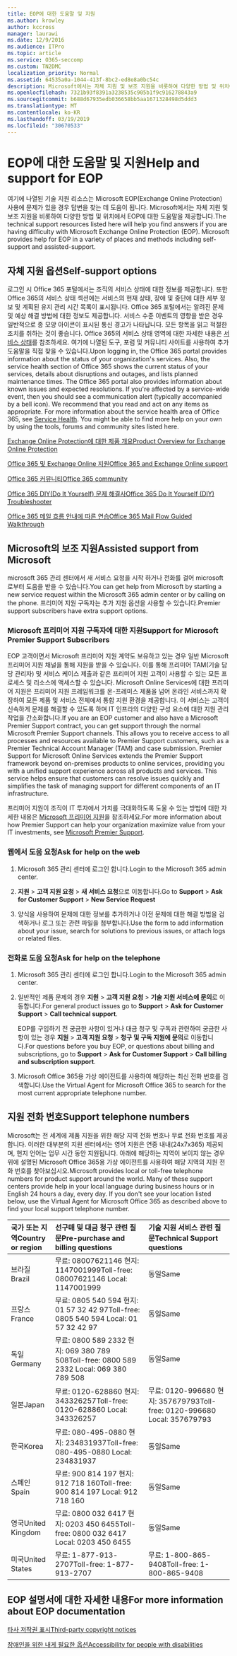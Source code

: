 ```yaml
---
title: EOP에 대한 도움말 및 지원
ms.author: krowley
author: kccross
manager: laurawi
ms.date: 12/9/2016
ms.audience: ITPro
ms.topic: article
ms.service: O365-seccomp
ms.custom: TN2DMC
localization_priority: Normal
ms.assetid: 64535a0a-1044-413f-8bc2-ed8e8a0bc54c
description: Microsoft에서는 자체 지원 및 보조 지원을 비롯하여 다양한 방법 및 위치에서 EOP에 대한 도움말을 제공합니다.
ms.openlocfilehash: 7321b93f8391a3238535c905b1f9c916278843a9
ms.sourcegitcommit: b688d67935edb036658bb5aa1671328498d5ddd3
ms.translationtype: MT
ms.contentlocale: ko-KR
ms.lasthandoff: 03/19/2019
ms.locfileid: "30670533"
---
```

# <a name="help-and-support-for-eop"></a><span data-ttu-id="0cad9-103">EOP에 대한 도움말 및 지원</span><span class="sxs-lookup"><span data-stu-id="0cad9-103">Help and support for EOP</span></span>

<span data-ttu-id="0cad9-p101">여기에 나열된 기술 지원 리소스는 Microsoft EOP(Exchange Online Protection) 사용에 문제가 있을 경우 답변을 찾는 데 도움이 됩니다. Microsoft에서는 자체 지원 및 보조 지원을 비롯하여 다양한 방법 및 위치에서 EOP에 대한 도움말을 제공합니다.</span><span class="sxs-lookup"><span data-stu-id="0cad9-p101">The technical support resources listed here will help you find answers if you are having difficulty with Microsoft Exchange Online Protection (EOP). Microsoft provides help for EOP in a variety of places and methods including self-support and assisted-support.</span></span> 
  
## <a name="self-support-options"></a><span data-ttu-id="0cad9-106">자체 지원 옵션</span><span class="sxs-lookup"><span data-stu-id="0cad9-106">Self-support options</span></span>

<span data-ttu-id="0cad9-p102">로그인 시 Office 365 포털에서는 조직의 서비스 상태에 대한 정보를 제공합니다. 또한 Office 365의 서비스 상태 섹션에는 서비스의 현재 상태, 장애 및 중단에 대한 세부 정보 및 계획된 유지 관리 시간 목록이 표시됩니다. Office 365 포털에서는 알려진 문제 및 예상 해결 방법에 대한 정보도 제공합니다. 서비스 수준 이벤트의 영향을 받은 경우 일반적으로 종 모양 아이콘이 표시된 통신 경고가 나타납니다. 모든 항목을 읽고 적절한 조치를 취하는 것이 좋습니다. Office 365의 서비스 상태 영역에 대한 자세한 내용은 [서비스 상태](https://go.microsoft.com/fwlink/?LinkId=394289)를 참조하세요. 여기에 나열된 도구, 포럼 및 커뮤니티 사이트를 사용하여 추가 도움말을 직접 찾을 수 있습니다.</span><span class="sxs-lookup"><span data-stu-id="0cad9-p102">Upon logging in, the Office 365 portal provides information about the status of your organization's services. Also, the service health section of Office 365 shows the current status of your services, details about disruptions and outages, and lists planned maintenance times. The Office 365 portal also provides information about known issues and expected resolutions. If you're affected by a service-wide event, then you should see a communication alert (typically accompanied by a bell icon). We recommend that you read and act on any items as appropriate. For more information about the service health area of Office 365, see [Service Health](https://go.microsoft.com/fwlink/?LinkId=394289). You might be able to find more help on your own by using the tools, forums and community sites listed here.</span></span>
  
[<span data-ttu-id="0cad9-114">Exchange Online Protection에 대한 제품 개요</span><span class="sxs-lookup"><span data-stu-id="0cad9-114">Product Overview for Exchange Online Protection</span></span>](https://go.microsoft.com/fwlink/p/?LinkId=279912)
  
[<span data-ttu-id="0cad9-115">Office 365 및 Exchange Online 지원</span><span class="sxs-lookup"><span data-stu-id="0cad9-115">Office 365 and Exchange Online support</span></span>](https://go.microsoft.com/fwlink/?LinkId=299655)
  
[<span data-ttu-id="0cad9-116">Office 365 커뮤니티</span><span class="sxs-lookup"><span data-stu-id="0cad9-116">Office 365 community</span></span>](https://go.microsoft.com/fwlink/?LinkId=299656)
  
[<span data-ttu-id="0cad9-117">Office 365 DIY(Do It Yourself) 문제 해결사</span><span class="sxs-lookup"><span data-stu-id="0cad9-117">Office 365 Do It Yourself (DIY) Troubleshooter</span></span>](https://go.microsoft.com/fwlink/?LinkId=299657)
  
[<span data-ttu-id="0cad9-118">Office 365 메일 흐름 안내에 따른 연습</span><span class="sxs-lookup"><span data-stu-id="0cad9-118">Office 365 Mail Flow Guided Walkthrough</span></span>](https://go.microsoft.com/fwlink/?LinkId=323470)
  
## <a name="assisted-support-from-microsoft"></a><span data-ttu-id="0cad9-119">Microsoft의 보조 지원</span><span class="sxs-lookup"><span data-stu-id="0cad9-119">Assisted support from Microsoft</span></span>

<span data-ttu-id="0cad9-120">microsoft 365 관리 센터에서 새 서비스 요청을 시작 하거나 전화를 걸어 microsoft 로부터 도움을 받을 수 있습니다.</span><span class="sxs-lookup"><span data-stu-id="0cad9-120">You can get help from Microsoft by starting a new service request within the Microsoft 365 admin center or by calling on the phone.</span></span> <span data-ttu-id="0cad9-121">프리미어 지원 구독자는 추가 지원 옵션을 사용할 수 있습니다.</span><span class="sxs-lookup"><span data-stu-id="0cad9-121">Premier support subscribers have extra support options.</span></span>
  
### <a name="support-for-microsoft-premier-support-subscribers"></a><span data-ttu-id="0cad9-122">Microsoft 프리미어 지원 구독자에 대한 지원</span><span class="sxs-lookup"><span data-stu-id="0cad9-122">Support for Microsoft Premier Support Subscribers</span></span>

<span data-ttu-id="0cad9-p104">EOP 고객이면서 Microsoft 프리미어 지원 계약도 보유하고 있는 경우 일반 Microsoft 프리미어 지원 채널을 통해 지원을 받을 수 있습니다. 이를 통해 프리미어 TAM(기술 담당 관리자) 및 서비스 케이스 제출과 같은 프리미어 지원 고객이 사용할 수 있는 모든 프로세스 및 리소스에 액세스할 수 있습니다. Microsoft Online Services에 대한 프리미어 지원은 프리미어 지원 프레임워크를 온-프레미스 제품을 넘어 온라인 서비스까지 확장하여 모든 제품 및 서비스 전체에서 통합 지원 환경을 제공합니다. 이 서비스는 고객이 신속하게 문제를 해결할 수 있도록 하며 IT 인프라의 다양한 구성 요소에 대한 지원 관리 작업을 간소화합니다.</span><span class="sxs-lookup"><span data-stu-id="0cad9-p104">If you are an EOP customer and also have a Microsoft Premier Support contract, you can get support through the normal Microsoft Premier Support channels. This allows you to receive access to all processes and resources available to Premier Support customers, such as a Premier Technical Account Manager (TAM) and case submission. Premier Support for Microsoft Online Services extends the Premier Support framework beyond on-premises products to online services, providing you with a unified support experience across all products and services. This service helps ensure that customers can resolve issues quickly and simplifies the task of managing support for different components of an IT infrastructure.</span></span>
  
<span data-ttu-id="0cad9-127">프리미어 지원이 조직이 IT 투자에서 가치를 극대화하도록 도울 수 있는 방법에 대한 자세한 내용은 [Microsoft 프리미어 지원](https://go.microsoft.com/fwlink/?LinkId=317437)을 참조하세요.</span><span class="sxs-lookup"><span data-stu-id="0cad9-127">For more information about how Premier Support can help your organization maximize value from your IT investments, see [Microsoft Premier Support](https://go.microsoft.com/fwlink/?LinkId=317437).</span></span>
  
### <a name="ask-for-help-on-the-web"></a><span data-ttu-id="0cad9-128">웹에서 도움 요청</span><span class="sxs-lookup"><span data-stu-id="0cad9-128">Ask for help on the web</span></span>

1. <span data-ttu-id="0cad9-129">Microsoft 365 관리 센터에 로그인 합니다.</span><span class="sxs-lookup"><span data-stu-id="0cad9-129">Login to the Microsoft 365 admin center.</span></span>
    
2. <span data-ttu-id="0cad9-130">**지원** \> **고객 지원 요청** \> **새 서비스 요청**으로 이동합니다.</span><span class="sxs-lookup"><span data-stu-id="0cad9-130">Go to **Support** \> **Ask for Customer Support** \> **New Service Request**</span></span>
    
3. <span data-ttu-id="0cad9-131">양식을 사용하여 문제에 대한 정보를 추가하거나 이전 문제에 대한 해결 방법을 검색하거나 로그 또는 관련 파일을 첨부합니다.</span><span class="sxs-lookup"><span data-stu-id="0cad9-131">Use the form to add information about your issue, search for solutions to previous issues, or attach logs or related files.</span></span>
    
### <a name="ask-for-help-on-the-telephone"></a><span data-ttu-id="0cad9-132">전화로 도움 요청</span><span class="sxs-lookup"><span data-stu-id="0cad9-132">Ask for help on the telephone</span></span>

1. <span data-ttu-id="0cad9-133">Microsoft 365 관리 센터에 로그인 합니다.</span><span class="sxs-lookup"><span data-stu-id="0cad9-133">Login to the Microsoft 365 admin center.</span></span>
    
2. <span data-ttu-id="0cad9-134">일반적인 제품 문제의 경우 **지원** \> **고객 지원 요청** \> **기술 지원 서비스에 문의**로 이동합니다.</span><span class="sxs-lookup"><span data-stu-id="0cad9-134">For general product issues go to **Support** \> **Ask for Customer Support** \> **Call technical support**.</span></span>
    
    <span data-ttu-id="0cad9-135">EOP를 구입하기 전 궁금한 사항이 있거나 대금 청구 및 구독과 관련하여 궁금한 사항이 있는 경우 **지원** \> **고객 지원 요청** \> **청구 및 구독 지원에 문의**로 이동합니다.</span><span class="sxs-lookup"><span data-stu-id="0cad9-135">For questions before you buy EOP, or questions about billing and subscriptions, go to **Support** \> **Ask for Customer Support** \> **Call billing and subscription support**.</span></span>
    
3. <span data-ttu-id="0cad9-136">Microsoft Office 365용 가상 에이전트를 사용하여 해당하는 최신 전화 번호를 검색합니다.</span><span class="sxs-lookup"><span data-stu-id="0cad9-136">Use the Virtual Agent for Microsoft Office 365 to search for the most current appropriate telephone number.</span></span>
    
## <a name="support-telephone-numbers"></a><span data-ttu-id="0cad9-137">지원 전화 번호</span><span class="sxs-lookup"><span data-stu-id="0cad9-137">Support telephone numbers</span></span>

<span data-ttu-id="0cad9-p105">Microsoft는 전 세계에 제품 지원을 위한 해당 지역 전화 번호나 무료 전화 번호를 제공합니다. 이러한 대부분의 지원 센터에서는 영어 지원은 연중 내내(24x7x365) 제공되며, 현지 언어는 업무 시간 동안 지원됩니다. 아래에 해당하는 지역이 보이지 않는 경우 위에 설명된 Microsoft Office 365용 가상 에이전트를 사용하여 해당 지역의 지원 전화 번호를 찾아보십시오.</span><span class="sxs-lookup"><span data-stu-id="0cad9-p105">Microsoft provides local or toll-free telephone numbers for product support around the world. Many of these support centers provide help in your local language during business hours or in English 24 hours a day, every day. If you don't see your location listed below, use the Virtual Agent for Microsoft Office 365 as described above to find your local support telephone number.</span></span>
  
|<span data-ttu-id="0cad9-141">**국가 또는 지역**</span><span class="sxs-lookup"><span data-stu-id="0cad9-141">**Country or region**</span></span>|<span data-ttu-id="0cad9-142">**선구매 및 대금 청구 관련 질문**</span><span class="sxs-lookup"><span data-stu-id="0cad9-142">**Pre-purchase and billing questions**</span></span>|<span data-ttu-id="0cad9-143">**기술 지원 서비스 관련 질문**</span><span class="sxs-lookup"><span data-stu-id="0cad9-143">**Technical Support questions**</span></span>|
|:-----|:-----|:-----|
|<span data-ttu-id="0cad9-144">브라질</span><span class="sxs-lookup"><span data-stu-id="0cad9-144">Brazil</span></span>  <br/> |<span data-ttu-id="0cad9-145">무료: 08007621146          현지: 1147001999</span><span class="sxs-lookup"><span data-stu-id="0cad9-145">Toll-free: 08007621146          Local: 1147001999</span></span>  <br/> |<span data-ttu-id="0cad9-146">동일</span><span class="sxs-lookup"><span data-stu-id="0cad9-146">Same</span></span>  <br/> |
|<span data-ttu-id="0cad9-147">프랑스</span><span class="sxs-lookup"><span data-stu-id="0cad9-147">France</span></span>  <br/> |<span data-ttu-id="0cad9-148">무료: 0805 540 594           현지: 01 57 32 42 97</span><span class="sxs-lookup"><span data-stu-id="0cad9-148">Toll-free: 0805 540 594           Local: 01 57 32 42 97</span></span>  <br/> |<span data-ttu-id="0cad9-149">동일</span><span class="sxs-lookup"><span data-stu-id="0cad9-149">Same</span></span>  <br/> |
|<span data-ttu-id="0cad9-150">독일</span><span class="sxs-lookup"><span data-stu-id="0cad9-150">Germany</span></span>  <br/> |<span data-ttu-id="0cad9-151">무료: 0800 589 2332           현지: 069 380 789 508</span><span class="sxs-lookup"><span data-stu-id="0cad9-151">Toll-free: 0800 589 2332           Local: 069 380 789 508</span></span>  <br/> |<span data-ttu-id="0cad9-152">동일</span><span class="sxs-lookup"><span data-stu-id="0cad9-152">Same</span></span>  <br/> |
|<span data-ttu-id="0cad9-153">일본</span><span class="sxs-lookup"><span data-stu-id="0cad9-153">Japan</span></span>  <br/> |<span data-ttu-id="0cad9-154">무료: 0120-628860          현지: 343326257</span><span class="sxs-lookup"><span data-stu-id="0cad9-154">Toll-free: 0120-628860          Local: 343326257</span></span>  <br/> |<span data-ttu-id="0cad9-155">무료: 0120-996680          현지: 357679793</span><span class="sxs-lookup"><span data-stu-id="0cad9-155">Toll-free: 0120-996680          Local: 357679793</span></span>  <br/> |
|<span data-ttu-id="0cad9-156">한국</span><span class="sxs-lookup"><span data-stu-id="0cad9-156">Korea</span></span>  <br/> |<span data-ttu-id="0cad9-157">무료: 080-495-0880          현지: 234831937</span><span class="sxs-lookup"><span data-stu-id="0cad9-157">Toll-free: 080-495-0880          Local: 234831937</span></span>  <br/> |<span data-ttu-id="0cad9-158">동일</span><span class="sxs-lookup"><span data-stu-id="0cad9-158">Same</span></span>  <br/> |
|<span data-ttu-id="0cad9-159">스페인</span><span class="sxs-lookup"><span data-stu-id="0cad9-159">Spain</span></span>  <br/> |<span data-ttu-id="0cad9-160">무료: 900 814 197          현지: 912 718 160</span><span class="sxs-lookup"><span data-stu-id="0cad9-160">Toll-free: 900 814 197          Local: 912 718 160</span></span>  <br/> |<span data-ttu-id="0cad9-161">동일</span><span class="sxs-lookup"><span data-stu-id="0cad9-161">Same</span></span>  <br/> |
|<span data-ttu-id="0cad9-162">영국</span><span class="sxs-lookup"><span data-stu-id="0cad9-162">United Kingdom</span></span>  <br/> |<span data-ttu-id="0cad9-163">무료: 0800 032 6417          현지: 0203 450 6455</span><span class="sxs-lookup"><span data-stu-id="0cad9-163">Toll-free: 0800 032 6417          Local: 0203 450 6455</span></span>  <br/> |<span data-ttu-id="0cad9-164">동일</span><span class="sxs-lookup"><span data-stu-id="0cad9-164">Same</span></span>  <br/> |
|<span data-ttu-id="0cad9-165">미국</span><span class="sxs-lookup"><span data-stu-id="0cad9-165">United States</span></span>  <br/> |<span data-ttu-id="0cad9-166">무료: 1-877-913-2707</span><span class="sxs-lookup"><span data-stu-id="0cad9-166">Toll-free: 1-877-913-2707</span></span>  <br/> |<span data-ttu-id="0cad9-167">무료: 1-800-865-9408</span><span class="sxs-lookup"><span data-stu-id="0cad9-167">Toll-free: 1-800-865-9408</span></span>  <br/> |
   
## <a name="for-more-information-about-eop-documentation"></a><span data-ttu-id="0cad9-168">EOP 설명서에 대한 자세한 내용</span><span class="sxs-lookup"><span data-stu-id="0cad9-168">For more information about EOP documentation</span></span>

[<span data-ttu-id="0cad9-169">타사 저작권 표시</span><span class="sxs-lookup"><span data-stu-id="0cad9-169">Third-party copyright notices</span></span>](third-party-copyright-notices.md)
  
[<span data-ttu-id="0cad9-170">장애인을 위한 내게 필요한 옵션</span><span class="sxs-lookup"><span data-stu-id="0cad9-170">Accessibility for people with disabilities</span></span>](accessibility-for-people-with-disabilities.md)
  

